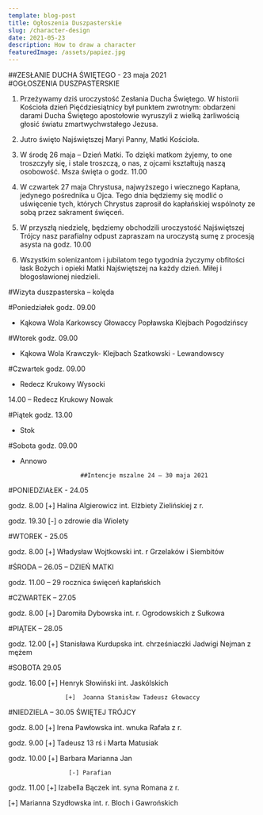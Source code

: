 ```yaml
---
template: blog-post
title: Ogłoszenia Duszpasterskie
slug: /character-design
date: 2021-05-23
description: How to draw a character
featuredImage: /assets/papiez.jpg
---
```


##ZESŁANIE DUCHA ŚWIĘTEGO - 23 maja 2021                                                  
#OGŁOSZENIA DUSZPASTERSKIE

1. Przeżywamy dziś uroczystość Zesłania Ducha Świętego. W historii Kościoła dzień Pięćdziesiątnicy był punktem zwrotnym: obdarzeni darami Ducha Świętego apostołowie wyruszyli z wielką żarliwością głosić światu zmartwychwstałego Jezusa. 

2. Jutro  święto Najświętszej Maryi Panny, Matki Kościoła. 

3. W środę 26 maja – Dzień Matki. To dzięki matkom żyjemy, to one troszczyły się, i stale troszczą, o nas, z ojcami kształtują naszą osobowość. Msza święta o godz. 11.00 

4. W czwartek 27 maja  Chrystusa, najwyższego i wiecznego Kapłana, jedynego pośrednika u Ojca. Tego dnia będziemy się modlić o uświęcenie tych, których Chrystus zaprosił do kapłańskiej wspólnoty ze sobą przez sakrament święceń. 

5. W przyszłą niedzielę, będziemy obchodzili uroczystość Najświętszej Trójcy nasz parafialny odpust zapraszam na uroczystą sumę z procesją asysta na godz. 10.00

6. Wszystkim solenizantom i jubilatom tego tygodnia życzymy obfitości łask Bożych i opieki Matki Najświętszej na każdy dzień. Miłej i błogosławionej niedzieli.

#Wizyta duszpasterska – kolęda

#Poniedziałek godz. 09.00   

- Kąkowa Wola Karkowscy Głowaccy Popławska Klejbach  Pogodzińscy

#Wtorek godz. 09.00  

- Kąkowa Wola Krawczyk- Klejbach Szatkowski - Lewandowscy

#Czwartek godz. 09.00  

- Redecz Krukowy Wysocki
                           
14.00 – Redecz Krukowy Nowak 

#Piątek godz. 13.00 

-  Stok 

#Sobota godz. 09.00 

-  Annowo


                        ##Intencje mszalne 24 – 30 maja 2021

#PONIEDZIAŁEK  - 24.05

godz. 8.00 [+] Halina Algierowicz int. Elżbiety Zielińskiej z r.

godz. 19.30 [-] o zdrowie dla Wiolety

#WTOREK  - 25.05

godz. 8.00 [+] Władysław Wojtkowski int. r Grzelaków i Siembitów

#ŚRODA – 26.05 – DZIEŃ MATKI

godz. 11.00 – 29 rocznica święceń kapłańskich

#CZWARTEK – 27.05

godz. 8.00 [+] Daromiła Dybowska  int. r. Ogrodowskich z Sułkowa

#PIĄTEK – 28.05

godz. 12.00 [+]  Stanisława Kurdupska  int. chrześniaczki Jadwigi Nejman z mężem

#SOBOTA  29.05

godz. 16.00 [+] Henryk Słowiński int. Jaskólskich 

                    [+]  Joanna Stanisław Tadeusz Głowaccy

#NIEDZIELA – 30.05 ŚWIĘTEJ TRÓJCY

godz. 8.00 [+] Irena Pawłowska int. wnuka Rafała z r. 

godz. 9.00 [+] Tadeusz 13 rś i Marta Matusiak

godz. 10.00 [+] Barbara Marianna Jan

                     [-] Parafian

godz. 11.00  [+] Izabella Bączek int. syna Romana z r. 

[+] Marianna Szydłowska int. r. Bloch i Gawrońskich


